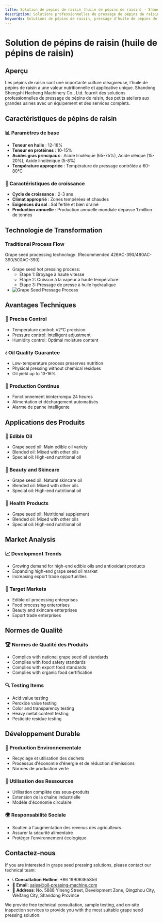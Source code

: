```yaml
---
title: Solution de pépins de raisin (huile de pépins de raisin) - Shandong Shengshi Hecheng Machinery Co., Ltd.
description: Solutions professionnelles de pressage de pépins de raisin, fournissant des équipements et services techniques de transformation d'huile de pépins de raisin, teneur en huile 12-18%, riche en acide linoléique, utilisant le processus de pressage à chaud pour assurer le rendement en huile, répondant aux besoins d'huiles alimentaires haut de gamme et de produits antioxydants.
keywords: Solutions de pépins de raisin, pressage d'huile de pépins de raisin, équipement de transformation de pépins de raisin, ligne de production d'huile de pépins de raisin, processus de pressage à chaud de pépins de raisin, presse à huile de pépins de raisin, extraction d'huile de pépins de raisin, transformation de graines oléagineuses de pépins de raisin, équipement de pressage d'huile de pépins de raisin, équipement de production d'huile de pépins de raisin
---
```


# Solution de pépins de raisin (huile de pépins de raisin)

## Aperçu

Les pépins de raisin sont une importante culture oléagineuse, l'huile de pépins de raisin a une valeur nutritionnelle et applicative unique. Shandong Shengshi Hecheng Machinery Co., Ltd. fournit des solutions professionnelles de pressage de pépins de raisin, des petits ateliers aux grandes usines avec un équipement et des services complets.

## Caractéristiques de pépins de raisin

### 📊 Paramètres de base
- **Teneur en huile** : 12-18%
- **Teneur en protéines** : 10-15%
- **Acides gras principaux** : Acide linoléique (65-75%), Acide oléique (15-20%), Acide linolénique (5-8%)
- **Température appropriée** : Température de pressage contrôlée à 60-80℃

### 🌱 Caractéristiques de croissance
- **Cycle de croissance** : 2-3 ans
- **Climat approprié** : Zones tempérées et chaudes
- **Exigences du sol** : Sol fertile et bien drainé
- **Production annuelle** : Production annuelle mondiale dépasse 1 million de tonnes

## Technologie de Transformation

### Traditional Process Flow
Grape seed processing technology: (Recommended 426AC-390/480AC-390/500AC-390)
 + Grape seed hot pressing process:
    + Étape 1: Broyage à haute vitesse
    + Étape 2: Cuisson à la vapeur à haute température
    + Étape 3: Pressage de presse à huile hydraulique
 + ![Grape Seed Pressage Process](/images/葡萄籽热榨工艺_Hot%20pressing%20process%20of%20grape%20seeds_.png)

## Avantages Techniques

### 🎯 Precise Control
- Temperature control: ±2℃ precision
- Pressure control: Intelligent adjustment
- Humidity control: Optimal moisture content

### 💧 Oil Quality Guarantee
- Low-temperature process preserves nutrition
- Physical pressing without chemical residues
- Oil yield up to 13-16%

### 🔄 Production Continue
- Fonctionnement ininterrompu 24 heures
- Alimentation et déchargement automatisés
- Alarme de panne intelligente

## Applications des Produits

### 🍳 Edible Oil
- Grape seed oil: Main edible oil variety
- Blended oil: Mixed with other oils
- Special oil: High-end nutritional oil

### 💄 Beauty and Skincare
- Grape seed oil: Natural skincare oil
- Blended oil: Mixed with other oils
- Special oil: High-end nutritional oil

### 💊 Health Products
- Grape seed oil: Nutritional supplement
- Blended oil: Mixed with other oils
- Special oil: High-end nutritional oil

## Market Analysis

### 📈 Development Trends
- Growing demand for high-end edible oils and antioxidant products
- Expanding high-end grape seed oil market
- Increasing export trade opportunities

### 🎯 Target Markets
- Edible oil processing enterprises
- Food processing enterprises
- Beauty and skincare enterprises
- Export trade enterprises

## Normes de Qualité

### 🏆 Normes de Qualité des Produits
- Complies with national grape seed oil standards
- Complies with food safety standards
- Complies with export food standards
- Complies with organic food certification

### 🔍 Testing Items
- Acid value testing
- Peroxide value testing
- Color and transparency testing
- Heavy metal content testing
- Pesticide residue testing

## Développement Durable

### 🌱 Production Environnementale
- Recyclage et utilisation des déchets
- Processus d'économie d'énergie et de réduction d'émissions
- Normes de production verte

### 🔄 Utilisation des Ressources
- Utilisation complète des sous-produits
- Extension de la chaîne industrielle
- Modèle d'économie circulaire

### 🌍 Responsabilité Sociale
- Soutien à l'augmentation des revenus des agriculteurs
- Assurer la sécurité alimentaire
- Protéger l'environnement écologique

## Contactez-nous

If you are interested in grape seed pressing solutions, please contact our technical team:

- 📞 **Consultation Hotline**: +86 19906365856
- 📧 **Email**: sales@oil-pressing-machine.com
- 📍 **Address**: No. 5888 Yineng Street, Development Zone, Qingzhou City, Weifang City, Shandong Province

We provide free technical consultation, sample testing, and on-site inspection services to provide you with the most suitable grape seed pressing solution.
